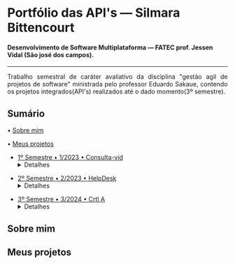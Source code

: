 # Portfólio das API's — Silmara Bittencourt
<h4>Desenvolvimento de Software Multiplataforma — FATEC prof. Jessen Vidal (São josé dos campos).</h4> 

---


<p align="justify">Trabalho semestral de caráter avaliativo da disciplina "gestão agil de projetos de software" ministrada pelo professor Eduardo Sakaue, contendo os projetos integrados(API's) realizados até o dado momento(3º semestre).</p>

## Sumário

<p>• <a href="#Sobre-mim"> Sobre mim</a></p>
<p>• <a href="#Meus-projetos"> Meus projetos</a></p>

<div class="Primeiro semestre">
  <ul>
    <li><a href="#">1º Semestre • 1/2023 • Consulta-vid</a>
      <details>
        <summary>Detalhes</summary>
        <ul>
          <li><a href="Visão-do-projeto">Visão do projeto</a></li>
          <li><a href="Tecnologias-adotadas">Tecnologias adotadas</a></li>
          <li><a href="Contribuicoes-pessoais">Contribuições pessoais</a></li>
          <li><a href="Aprendizados">Aprendizados</a></li>
        </ul>
      </details>
    </li>
  </ul>
</div>


<div class="Segundo semestre">
    <ul>
    <li><a href="#">2º Semestre • 2/2023 • HelpDesk</a>
      <details>
        <summary>Detalhes</summary>
        <ul>
          <li><a href="Visão-do-projeto">Visão do projeto</a></li>
          <li><a href="Tecnologias-adotadas">Tecnologias adotadas</a></li>
          <li><a href="Contribuicoes-pessoais">Contribuições pessoais</a></li>
          <li><a href="Aprendizados">Aprendizados</a></li>
        </ul>
      </details>
    </li>
  </ul>
</div>

<div class="Terceiro semestre">
    <ul>
    <li><a href="#">3º Semestre • 3/2024 • Crtl A</a>
      <details>
        <summary>Detalhes</summary>
        <ul>
          <li><a href="Visão-do-projeto">Visão do projeto</a></li>
          <li><a href="Tecnologias-adotadas">Tecnologias adotadas</a></li>
          <li><a href="Contribuicoes-pessoais">Contribuições pessoais</a></li>
          <li><a href="Aprendizados">Aprendizados</a></li>
        </ul>
      </details>
    </li>
  </ul>
</div>

## Sobre mim

## Meus projetos
